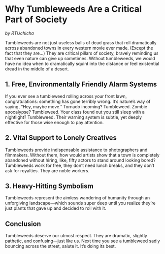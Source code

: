 # Why Tumbleweeds Are a Critical Part of Society  
*by RTUchicha*

Tumbleweeds are not just useless balls of dead grass that roll dramatically across abandoned towns in every western movie ever made. (Except the fact that they are…) They are critical pillars of society, bravely reminding us that even nature can give up sometimes. Without tumbleweeds, we would have no idea when to dramatically squint into the distance or feel existential dread in the middle of a desert.  

## 1. Free, Environmentally Friendly Alarm Systems  
If you ever see a tumbleweed rolling across your front lawn, congratulations: something has gone terribly wrong. It’s nature’s way of saying, “Hey, maybe move.” Tornado incoming? Tumbleweed. Zombie apocalypse? Tumbleweed. Your class found out you still sleep with a nightlight? Tumbleweed. Their warning system is subtle, yet deeply effective for those wise enough to pay attention.  

## 2. Vital Support to Lonely Creatives  
Tumbleweeds provide indispensable assistance to photographers and filmmakers. Without them, how would artists show that a town is completely abandoned without hiring, like, fifty actors to stand around looking bored? Tumbleweeds work for free, they don’t need lunch breaks, and they don’t ask for royalties. They are noble workers.  

## 3. Heavy-Hitting Symbolism  
Tumbleweeds represent the aimless wandering of humanity through an unforgiving landscape—which sounds super deep until you realize they’re just plants that gave up and decided to roll with it.  

## Conclusion  
Tumbleweeds deserve our utmost respect. They are dramatic, slightly pathetic, and confusing—just like us. Next time you see a tumbleweed sadly bouncing across the street, salute it. It’s doing its best.
